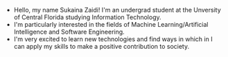 - Hello, my name Sukaina Zaidi! I'm an undergrad student at the Unversity of Central Florida studying Information Technology.
- I'm particularly interested in the fields of Machine Learning/Artificial Intelligence and Software Engineering.
- I'm very excited to learn new technologies and find ways in which in I can apply my skills to make a positive contribution to society.
  

<!---
sukainazaidi/sukainazaidi is a ✨ special ✨ repository because its `README.md` (this file) appears on your GitHub profile.
You can click the Preview link to take a look at your changes.
--->

